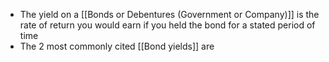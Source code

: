 - The yield on a [[Bonds or Debentures (Government or Company)]] is the rate of return you would earn if you held the bond for a stated period of time
- The 2 most commonly cited [[Bond yields]] are